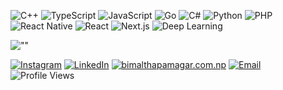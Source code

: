 ![C++](https://img.shields.io/badge/c++-%2300599C.svg?style=plastic&logo=c%2B%2B&logoColor=white) ![TypeScript](https://img.shields.io/badge/typescript-%23007ACC.svg?style=plastic&logo=typescript&logoColor=white) ![JavaScript](https://img.shields.io/badge/javascript-%23323330.svg?style=plastic&logo=javascript&logoColor=%23F7DF1E) ![Go](https://img.shields.io/badge/go-%2300ADD8.svg?style=plastic&logo=go&logoColor=white) ![C#](https://img.shields.io/badge/c%23-%23239120.svg?style=plastic&logo=csharp&logoColor=white) ![Python](https://img.shields.io/badge/python-3670A0?style=plastic&logo=python&logoColor=ffdd54) ![PHP](https://img.shields.io/badge/php-%23777BB4.svg?style=plastic&logo=php&logoColor=white) ![React Native](https://img.shields.io/badge/react_native-%2320232a.svg?style=plastic&logo=react&logoColor=%2361DAFB) ![React](https://img.shields.io/badge/react-%2320232a.svg?style=plastic&logo=react&logoColor=%2361DAFB) ![Next.js](https://img.shields.io/badge/Next.js-000000?style=plastic&logo=next.js&logoColor=white)
 ![Deep Learning](https://img.shields.io/badge/-Deep%20Learning-black?style=plastic&logo=pytorch)


![""](https://github-readme-stats.vercel.app/api?username=bimalmagar10&show_icons=true&theme=dark&hide_border=false&include_all_commits=true&count_private=true)

[![Instagram](https://img.shields.io/badge/Instagram-%23E4405F.svg?logo=Instagram&logoColor=white)](https://instagram.com/bimal.all) [![LinkedIn](https://img.shields.io/badge/LinkedIn-%230077B5.svg?logo=linkedin&logoColor=white)](https://linkedin.com/in/bimal-thapa-magar-6582b0256) [![bimalthapamagar.com.np](https://img.shields.io/badge/bimalthapamagar%2Ecom%2Enp-Click%20Me-informational?style=plastic)](https://bimalthapamagar.com.np) [![Email](https://img.shields.io/badge/Email-Here-red?style=plastic&logo=gmail)](mailto:inheritedbimal@gmail.com) <img src="https://visitor-badge.laobi.icu/badge?page_id=bimalmagar10.bimalmagar10&title=Profile%20Views" alt="Profile Views"/>

